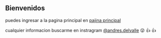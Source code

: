 ## Bienvenidos 

puedes ingresar a la pagina principal en  [pajina principal](https://adelvalle25.github.io/prueba_LC/hello.html) 


cualquier informacion buscarme en instragram [@andres.delvalle](https://www.instagram.com/andres.delv/) :stuck_out_tongue_winking_eye: :+1:
:thumbsup:
